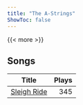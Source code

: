 ```yaml
---
title: "The A-Strings"
ShowToc: false
---
```


{{< more >}}

## Songs
Title | Plays 
----- | -----: 
[Sleigh Ride](/songs/sleigh-ride) | 345

